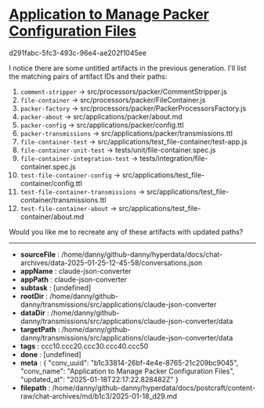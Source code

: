 # [Application to Manage Packer Configuration Files](https://claude.ai/chat/b1c33814-26bf-4e4e-8765-21c209bc9045)

d291fabc-5fc3-493c-96e4-ae202f1045ee

 I notice there are some untitled artifacts in the previous generation. I'll list the matching pairs of artifact IDs and their paths:

1. `comment-stripper` -> src/processors/packer/CommentStripper.js
2. `file-container` -> src/processors/packer/FileContainer.js
3. `packer-factory` -> src/processors/packer/PackerProcessorsFactory.js
4. `packer-about` -> src/applications/packer/about.md
5. `packer-config` -> src/applications/packer/config.ttl
6. `packer-transmissions` -> src/applications/packer/transmissions.ttl
7. `file-container-test` -> src/applications/test_file-container/test-app.js
8. `file-container-unit-test` -> tests/unit/file-container.spec.js
9. `file-container-integration-test` -> tests/integration/file-container.spec.js
10. `test-file-container-config` -> src/applications/test_file-container/config.ttl
11. `test-file-container-transmissions` -> src/applications/test_file-container/transmissions.ttl
12. `test-file-container-about` -> src/applications/test_file-container/about.md

Would you like me to recreate any of these artifacts with updated paths?

---

* **sourceFile** : /home/danny/github-danny/hyperdata/docs/chat-archives/data-2025-01-25-12-45-58/conversations.json
* **appName** : claude-json-converter
* **appPath** : claude-json-converter
* **subtask** : [undefined]
* **rootDir** : /home/danny/github-danny/transmissions/src/applications/claude-json-converter
* **dataDir** : /home/danny/github-danny/transmissions/src/applications/claude-json-converter/data
* **targetPath** : /home/danny/github-danny/transmissions/src/applications/claude-json-converter/data
* **tags** : ccc10.ccc20.ccc30.ccc40.ccc50
* **done** : [undefined]
* **meta** : {
  "conv_uuid": "b1c33814-26bf-4e4e-8765-21c209bc9045",
  "conv_name": "Application to Manage Packer Configuration Files",
  "updated_at": "2025-01-18T22:17:22.828482Z"
}
* **filepath** : /home/danny/github-danny/hyperdata/docs/postcraft/content-raw/chat-archives/md/b1c3/2025-01-18_d29.md